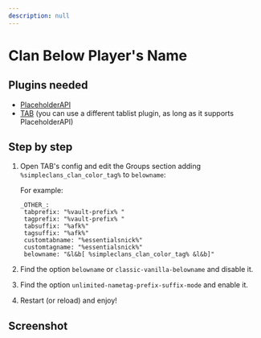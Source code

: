 ```yaml
---
description: null
---
```


# Clan Below Player's Name

## Plugins needed

* [PlaceholderAPI](https://www.spigotmc.org/resources/placeholderapi.6245/)
* [TAB](https://www.spigotmc.org/resources/tab-1-5-x-1-15-x-free-version.57806/) \(you can use a different tablist plugin, as long as it supports PlaceholderAPI\)

## Step by step

1. Open TAB's config and edit the Groups section adding `%simpleclans_clan_color_tag%` to `belowname`:

   For example:
   ```text
   _OTHER_:
    tabprefix: "%vault-prefix% "
    tagprefix: "%vault-prefix% "
    tabsuffix: "%afk%"
    tagsuffix: "%afk%"
    customtabname: "%essentialsnick%"
    customtagname: "%essentialsnick%"
    belowname: "&l&b[ %simpleclans_clan_color_tag% &l&b]"
   ```

2. Find the option `belowname` or `classic-vanilla-belowname` and disable it.
3. Find the option `unlimited-nametag-prefix-suffix-mode` and enable it.
4. Restart \(or reload\) and enjoy!

## Screenshot

